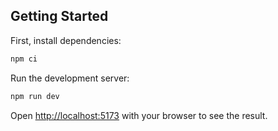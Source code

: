 ## Getting Started

First, install dependencies:

```bash
npm ci
```

Run the development server:

```bash
npm run dev
```

Open [http://localhost:5173](http://localhost:5173) with your browser to see the result.
